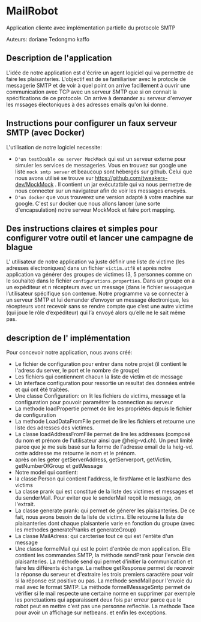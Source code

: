 # MailRobot
Application cliente avec implémentation partielle du protocole SMTP

Auteurs: doriane Tedongmo kaffo

## Description de l'application

L'idée de notre application est d'écrire un agent logiciel qui va permettre de faire les plaisanteries. L'objectif est de se familiariser avec le protocle de messagerie SMTP et de voir à quel point on arrive facillement à ouvrir une communication avec TCP avec un serveur SMTP que si on connait la spécifications de ce protocole. On arrive à demander au serveur d'envoyer les mssages électoniques à des adresses emails qu'on lui donne.


## Instructions pour configurer un faux serveur SMTP (avec Docker)

L'utilisation de notre logiciel necessite:
- `D'un testDouble ou server MockMock` qui est un serveur externe pour simuler les services de messageries. Vous en trouvez sur google une liste `mock smtp server`  et beaucoup sont hébergés sur github. Celui que nous avons utilisé se trouve sur https://github.com/tweakers-dev/MockMock . Il contient un jar exécutatble qui va nous permettre de nous connecter sur un navigateur afin de voir les messages envoyés.
- `D'un docker` que vous trouverez une version adapté à votre machine sur google. C'est sur docker que nous allons lancer (une sorte d'encapsulation) notre serveur MockMock et faire port mapping.


## Des instructions claires et simples pour configurer votre outil et lancer une campagne de blague

L' utilisateur de notre application va juste définir une liste de victime (les adresses électroniques) dans un fichier  `victim.utf8` et après notre application va générer des groupes de victimes (3,  5 personnes comme on le souhaite) dans le fichier  `configurations.properties`. Dans un groupe on a un expéditeur et n récepteurs avec un message (dans le fichier `message`que l’utilisateur spécifique son contenue. Notre programme va se connecter à un serveur SMTP et lui demander d’envoyer un message électronique, les récepteurs vont recevoir sans se rendre compte que c’est une autre victime (qui joue le rôle d’expéditeur) qui l’a envoyé alors qu’elle ne le sait même pas.


## description de l' implémentation


Pour concevoir notre application, nous avons créé:
- Le fichier de configuration pour entrer dans notre projet (il contient le l'adress du server, le port  et le nombre de groupe)
- Les fichiers qui contiennent chacun  la liste de victim et de message
- Un interface configuration pour ressortie un resultat des données entrée et qui ont été traitées.
- Une classe Configuration: on lit les fichiers de victims,  message et la configuration pour pouvoir paramétrer la connection au serveur
- La methode loadPropertie permet de lire les propriétés  depuis le fichier de configuration
- La methode LoadDataFromFile permet de lire les fichiers et retourne une liste des adresses des victimes.
- La classe loadAddressFromFile permet de lire les addresses (composé du nom et prénom de l'utilisateur ainsi que @heig-vd.ch). Un peut limité parce que je me suis basé sur la forme de l'adresse email de la heig-vd. cette addresse me retourne le nom et le prénom.
-  après on les geter getServerAddress, getServerport, getVictim, getNumberOfGroup et getMessage
-  Notre model qui contient:
- la classe Person qui contient l'address, le firstName et le lastName des victims
-  La classe prank  qui est constitué de la liste des victimes et messages et du senderMail. Pour eviter que le senderMail reçoit le message, on l'extrait.
- La classe generate prank: qui permet de génerer les plaisanteries. De ce fait, nous avons besoin de la liste de victims. Elle retourne la liste de plaisanteries dont chaque plaisanterie varie en fonction du groupe (avec les methodes generatePranks et generateGroup)
- La classe MailAdress: qui carcterise tout ce qui est l'entête  d'un message
- Une classe formelMail qui est le point d'entrée de mon application. Elle contient les commandes SMTP, la méthode sendPrank pour l'envoie des plaisanteries. La méthode send qui permet d'initier la communication et faire les différents échange. La methoe getResponse permet de recevoir la réponse du serveur  et d'extraire les trois premiers caractère pour voir si la réponse est positive ou pas. La methode sendMail pour l'envoie du mail avec le format SMTP. La méthode formelMessageSmtp permet de vérifier si le mail respecte une certaine norme en supprimer par exemple les ponctuations qui apparaissent deux fois par erreur  parce que le robot peut en mettre c'est pas une personne reflechie. La methode Tace pour  avoir un affichage sur netbeans. et enfin les exceptions.


